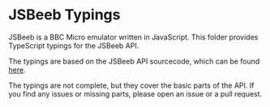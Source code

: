 # JSBeeb Typings

JSBeeb is a BBC Micro emulator written in JavaScript. This folder provides TypeScript typings for the JSBeeb API.

The typings are based on the JSBeeb API sourcecode, which can be found [here](https://githib.com/mattgodbolt/jsbeeb).

The typings are not complete, but they cover the basic parts of the API. If you find any issues or missing parts, please open an issue or a pull request.

